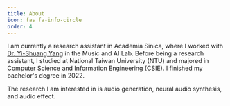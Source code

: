 ```yaml
---
title: About
icon: fas fa-info-circle
order: 4
---
```


I am currently a research assistant in Academia Sinica, where I worked with [Dr. Yi-Shuang Yang](http://mac.citi.sinica.edu.tw/~yang/) in the Music and AI Lab. Before being a research assistant, I studied at National Taiwan University (NTU) and majored in Computer Science and Information Engineering (CSIE). I finished my bachelor's degree in 2022. 

The research I am interested in is audio generation, neural audio synthesis, and audio effect. 

